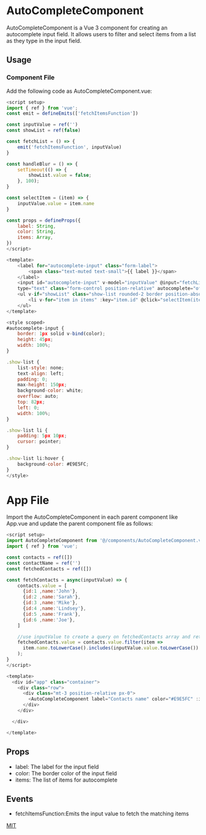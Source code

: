 # AutoCompleteComponent

AutoCompleteComponent is a Vue 3 component for creating an autocomplete input field. It allows users to filter and select items from a list as they type in the input field.

## Usage
### Component File
Add the following code as AutoCompleteComponent.vue:
```javascript
<script setup>
import { ref } from 'vue';
const emit = defineEmits(['fetchItemsFunction'])

const inputValue = ref('')
const showList = ref(false)

const fetchList = () => {
    emit('fetchItemsFunction', inputValue)
}

const handleBlur = () => {
    setTimeout(() => {
        showList.value = false;
    }, 100);
}

const selectItem = (item) => {
    inputValue.value = item.name
}

const props = defineProps({
    label: String,
    color: String,
    items: Array,
})
</script>

<template>
    <label for="autocomplete-input" class="form-label">
        <span class="text-muted text-small">{{ label }}</span>
    </label>
    <input id="autocomplete-input" v-model="inputValue" @input="fetchList" @focus="showList = true" @blur="handleBlur"
    type="text" class="form-control position-relative" autocomplete="off">
    <ul v-if="showList" class="show-list rounded-2 border position-absolute">
        <li v-for="item in items" :key="item.id" @click="selectItem(item)">{{ item.name }}</li>
    </ul>
</template>

<style scoped>
#autocomplete-input {
    border: 1px solid v-bind(color);
    height: 45px;
    width: 100%;
}

.show-list {
    list-style: none;
    text-align: left;
    padding: 0;
    max-height: 150px;
    background-color: white;
    overflow: auto;
    top: 82px;
    left: 0;
    width: 100%;
}

.show-list li {
    padding: 5px 10px;
    cursor: pointer;
}

.show-list li:hover {
    background-color: #E9E5FC;
}
</style>
```

# App File
Import the AutoCompleteComponent in each parent component like App.vue and update the parent component file as follows:

```javascript
<script setup>
import AutoCompleteComponent from '@/components/AutoCompleteComponent.vue'
import { ref } from 'vue';

const contacts = ref([])
const contactName = ref('')
const fetchedContacts = ref([])

const fetchContacts = async(inputValue) => {
    contacts.value = [
      {id:1 ,name:'John'},
      {id:2 ,name:'Sarah'},
      {id:3 ,name:'Mike'},
      {id:4 ,name:'Lindsey'},
      {id:5 ,name:'Frank'},
      {id:6 ,name:'Joe'},
    ]

    //use inputValue to create a query on fetchedContacts array and retrun matched items
    fetchedContacts.value = contacts.value.filter(item => 
      item.name.toLowerCase().includes(inputValue.value.toLowerCase())
    );
}
</script>

<template>
  <div id="app" class="container">
    <div class="row">
      <div class="mt-3 position-relative px-0">
        <AutoCompleteComponent label="Contacts name" color="#E9E5FC" :items="fetchedContacts" @fetchItemsFunction="fetchContacts"/>
      </div>
    </div>

  </div>

</template>

```

## Props
* label: The label for the input field
* color: The border color of the input field
* items: The list of items for autocomplete

## Events
* fetchItemsFunction:Emits the input value to fetch the matching items


[MIT](https://choosealicense.com/licenses/mit/)